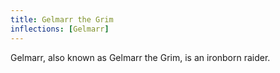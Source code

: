 ```yaml
---
title: Gelmarr the Grim
inflections: [Gelmarr]
---
```


Gelmarr, also known as Gelmarr the Grim, is an ironborn raider.


